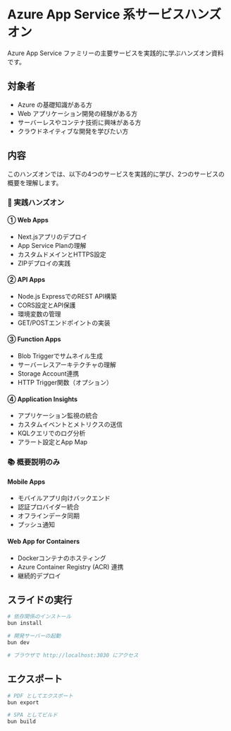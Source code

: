 # Azure App Service 系サービスハンズオン

Azure App Service ファミリーの主要サービスを実践的に学ぶハンズオン資料です。

## 対象者

- Azure の基礎知識がある方
- Web アプリケーション開発の経験がある方
- サーバーレスやコンテナ技術に興味がある方
- クラウドネイティブな開発を学びたい方

## 内容

このハンズオンでは、以下の4つのサービスを実践的に学び、2つのサービスの概要を理解します。

### 🎯 実践ハンズオン

#### ① Web Apps

- Next.jsアプリのデプロイ
- App Service Planの理解
- カスタムドメインとHTTPS設定
- ZIPデプロイの実践

#### ② API Apps

- Node.js ExpressでのREST API構築
- CORS設定とAPI保護
- 環境変数の管理
- GET/POSTエンドポイントの実装

#### ③ Function Apps

- Blob Triggerでサムネイル生成
- サーバーレスアーキテクチャの理解
- Storage Account連携
- HTTP Trigger関数（オプション）

#### ④ Application Insights

- アプリケーション監視の統合
- カスタムイベントとメトリクスの送信
- KQLクエリでのログ分析
- アラート設定とApp Map

### 📚 概要説明のみ

#### Mobile Apps

- モバイルアプリ向けバックエンド
- 認証プロバイダー統合
- オフラインデータ同期
- プッシュ通知

#### Web App for Containers

- Dockerコンテナのホスティング
- Azure Container Registry (ACR) 連携
- 継続的デプロイ

## スライドの実行

```bash
# 依存関係のインストール
bun install

# 開発サーバーの起動
bun dev

# ブラウザで http://localhost:3030 にアクセス
```

## エクスポート

```bash
# PDF としてエクスポート
bun export

# SPA としてビルド
bun build
```
